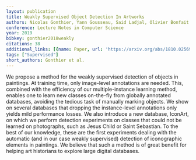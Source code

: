 ```yaml
---
layout: publication
title: Weakly Supervised Object Detection In Artworks
authors: Nicolas Gonthier, Yann Gousseau, Said Ladjal, Olivier Bonfait
conference: Lecture Notes in Computer Science
year: 2019
bibkey: gonthier2018weakly
citations: 38
additional_links: [{name: Paper, url: 'https://arxiv.org/abs/1810.02569'}]
tags: ["Supervised"]
short_authors: Gonthier et al.
---
```

We propose a method for the weakly supervised detection of objects in
paintings. At training time, only image-level annotations are needed. This,
combined with the efficiency of our multiple-instance learning method, enables
one to learn new classes on-the-fly from globally annotated databases, avoiding
the tedious task of manually marking objects. We show on several databases that
dropping the instance-level annotations only yields mild performance losses. We
also introduce a new database, IconArt, on which we perform detection
experiments on classes that could not be learned on photographs, such as Jesus
Child or Saint Sebastian. To the best of our knowledge, these are the first
experiments dealing with the automatic (and in our case weakly supervised)
detection of iconographic elements in paintings. We believe that such a method
is of great benefit for helping art historians to explore large digital
databases.